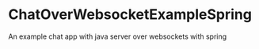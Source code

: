 ChatOverWebsocketExampleSpring
==============================

An example chat app with java server over websockets with spring
